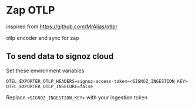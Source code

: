 # Zap OTLP


inspired from https://github.com/MrAlias/otlpr

otlp encoder and sync for zap



## To send data to signoz cloud

Set these environment variables

```
OTEL_EXPORTER_OTLP_HEADERS=signoz-access-token=<SIGNOZ_INGESTION_KEY>
OTEL_EXPORTER_OTLP_INSECURE=false
```

Replace `<SIGNOZ_INGESTION_KEY>` with your ingestion token
